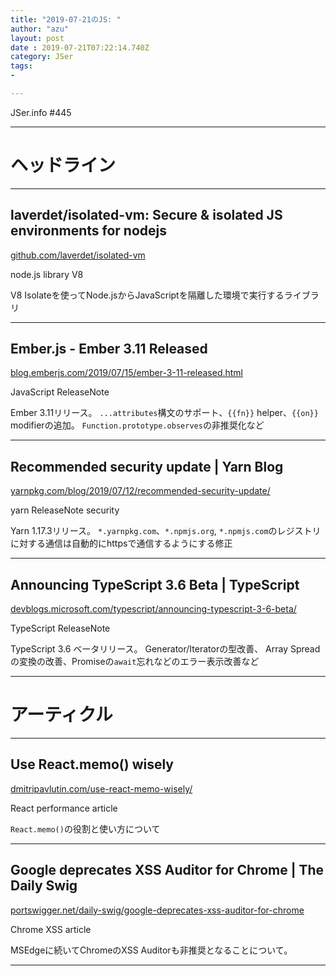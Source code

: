 ```yaml
---
title: "2019-07-21のJS: "
author: "azu"
layout: post
date : 2019-07-21T07:22:14.740Z
category: JSer
tags:
-

---
```


JSer.info #445

----

<h1 class="site-genre">ヘッドライン</h1>

----

## laverdet/isolated-vm: Secure & isolated JS environments for nodejs
[github.com/laverdet/isolated-vm](https://github.com/laverdet/isolated-vm "laverdet/isolated-vm: Secure & isolated JS environments for nodejs")
<p class="jser-tags jser-tag-icon"><span class="jser-tag">node.js</span> <span class="jser-tag">library</span> <span class="jser-tag">V8</span></p>

V8 Isolateを使ってNode.jsからJavaScriptを隔離した環境で実行するライブラリ


----

## Ember.js - Ember 3.11 Released
[blog.emberjs.com/2019/07/15/ember-3-11-released.html](https://blog.emberjs.com/2019/07/15/ember-3-11-released.html "Ember.js - Ember 3.11 Released")
<p class="jser-tags jser-tag-icon"><span class="jser-tag">JavaScript</span> <span class="jser-tag">ReleaseNote</span></p>

Ember 3.11リリース。
`...attributes`構文のサポート、`{{fn}}` helper、`{{on}}` modifierの追加。
`Function.prototype.observes`の非推奨化など


----

## Recommended security update | Yarn Blog
[yarnpkg.com/blog/2019/07/12/recommended-security-update/](https://yarnpkg.com/blog/2019/07/12/recommended-security-update/ "Recommended security update | Yarn Blog")
<p class="jser-tags jser-tag-icon"><span class="jser-tag">yarn</span> <span class="jser-tag">ReleaseNote</span> <span class="jser-tag">security</span></p>

Yarn 1.17.3リリース。
`*.yarnpkg.com`、`*.npmjs.org`, `*.npmjs.com`のレジストリに対する通信は自動的にhttpsで通信するようにする修正


----

## Announcing TypeScript 3.6 Beta | TypeScript
[devblogs.microsoft.com/typescript/announcing-typescript-3-6-beta/](https://devblogs.microsoft.com/typescript/announcing-typescript-3-6-beta/ "Announcing TypeScript 3.6 Beta | TypeScript")
<p class="jser-tags jser-tag-icon"><span class="jser-tag">TypeScript</span> <span class="jser-tag">ReleaseNote</span></p>

TypeScript 3.6 ベータリリース。
Generator/Iteratorの型改善、 Array Spreadの変換の改善、Promiseの`await`忘れなどのエラー表示改善など


----
<h1 class="site-genre">アーティクル</h1>

----

## Use React.memo() wisely
[dmitripavlutin.com/use-react-memo-wisely/](https://dmitripavlutin.com/use-react-memo-wisely/ "Use React.memo() wisely")
<p class="jser-tags jser-tag-icon"><span class="jser-tag">React</span> <span class="jser-tag">performance</span> <span class="jser-tag">article</span></p>

`React.memo()`の役割と使い方について


----

## Google deprecates XSS Auditor for Chrome | The Daily Swig
[portswigger.net/daily-swig/google-deprecates-xss-auditor-for-chrome](https://portswigger.net/daily-swig/google-deprecates-xss-auditor-for-chrome "Google deprecates XSS Auditor for Chrome | The Daily Swig")
<p class="jser-tags jser-tag-icon"><span class="jser-tag">Chrome</span> <span class="jser-tag">XSS</span> <span class="jser-tag">article</span></p>

MSEdgeに続いてChromeのXSS Auditorも非推奨となることについて。


----
